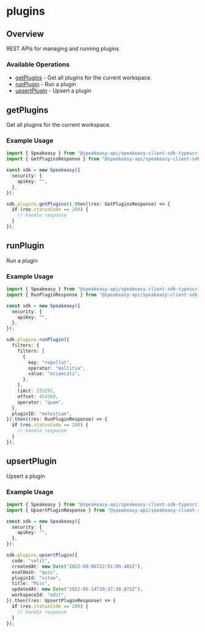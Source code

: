 # plugins

## Overview

REST APIs for managing and running plugins

### Available Operations

* [getPlugins](#getplugins) - Get all plugins for the current workspace.
* [runPlugin](#runplugin) - Run a plugin
* [upsertPlugin](#upsertplugin) - Upsert a plugin

## getPlugins

Get all plugins for the current workspace.

### Example Usage

```typescript
import { Speakeasy } from "@speakeasy-api/speakeasy-client-sdk-typescript";
import { GetPluginsResponse } from "@speakeasy-api/speakeasy-client-sdk-typescript/dist/sdk/models/operations";

const sdk = new Speakeasy({
  security: {
    apiKey: "",
  },
});

sdk.plugins.getPlugins().then((res: GetPluginsResponse) => {
  if (res.statusCode == 200) {
    // handle response
  }
});
```

## runPlugin

Run a plugin

### Example Usage

```typescript
import { Speakeasy } from "@speakeasy-api/speakeasy-client-sdk-typescript";
import { RunPluginResponse } from "@speakeasy-api/speakeasy-client-sdk-typescript/dist/sdk/models/operations";

const sdk = new Speakeasy({
  security: {
    apiKey: "",
  },
});

sdk.plugins.runPlugin({
  filters: {
    filters: [
      {
        key: "repellat",
        operator: "mollitia",
        value: "occaecati",
      },
    ],
    limit: 253291,
    offset: 414369,
    operator: "quam",
  },
  pluginID: "molestiae",
}).then((res: RunPluginResponse) => {
  if (res.statusCode == 200) {
    // handle response
  }
});
```

## upsertPlugin

Upsert a plugin

### Example Usage

```typescript
import { Speakeasy } from "@speakeasy-api/speakeasy-client-sdk-typescript";
import { UpsertPluginResponse } from "@speakeasy-api/speakeasy-client-sdk-typescript/dist/sdk/models/operations";

const sdk = new Speakeasy({
  security: {
    apiKey: "",
  },
});

sdk.plugins.upsertPlugin({
  code: "velit",
  createdAt: new Date("2022-09-06T22:51:09.401Z"),
  evalHash: "quis",
  pluginId: "vitae",
  title: "Miss",
  updatedAt: new Date("2022-05-14T10:37:30.872Z"),
  workspaceId: "odit",
}).then((res: UpsertPluginResponse) => {
  if (res.statusCode == 200) {
    // handle response
  }
});
```
